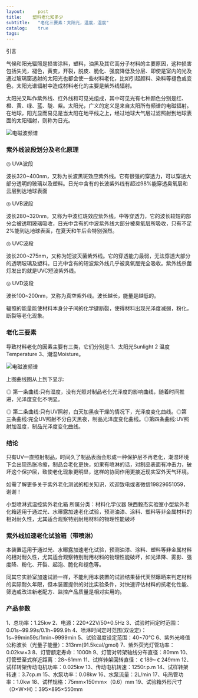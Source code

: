 ```yaml
---
layout:     post
title:    塑料老化知多少
subtitle:   "老化三要素：太阳光，温度，湿度"
catalog:    true
tags:
---
```


引言

气候和阳光辐照是损害涂料，塑料，油黑及其它高分子材料的主要原因，这种损害包括失光，褪色，黄变，开裂，脱皮、脆化、强度降低及分层、即使是室内的光及通过玻璃窗透射的太阳光也都会使一些材料老化，比如引起颜料、染料等褪色或变色。太阳光谱辐射中造成材料老化的主要是紫外线辐射。

太阳光又叫作紫外线、红外线和可见光组成，其中可见光有七种颜色分别是红、橙、黄、绿、蓝、靛、紫。太阳光，广义的定义是来自太阳所有频谱的电磁辐射。在地球，阳光显而易见是当太阳在地平线之上，经过地球大气层过滤照射到地球表面的太阳辐射，则称为日光。

![电磁波频谱](https://yizibi.github.io/img/posts/ijie/Shaanxiyijiediancibo.png)

### 紫外线波段划分及老化原理

◎ UVA波段

波长320~400nm，又称为长波黑斑效应紫外线。它有很强的穿透力，可以穿透大部分透明的玻璃以及塑料。日光中含有的长波紫外线有超过98%能穿透臭氧层和云层到达地球表面

◎ UVB波段

波长280~320nm，又称为中波红斑效应紫外线。中等穿透力，它的波长较短的部分会被透明玻璃吸收，日光中含有的中波紫外线大部分被臭氧层所吸收，只有不足2%能到达地球表面，在夏天和午后会特别强烈。

◎ UVC波段

波长200~275nm，又称为短波灭菌紫外线。它的穿透能力最弱，无法穿透大部分的透明玻璃及塑料。日光中含有的短波紫外线几乎被臭氧层完全吸收。紫外线杀菌灯发出的就是UVC短波紫外线。

◎ UVD波段

波长100~200nm，又称为真空紫外线。波长越长，能量是越低的。

辐照的能量能使材料本身分子间的化学键断裂，使得材料出现光泽度减弱，粉化，断裂等老化现象。

### 老化三要素

导致材料老化的因素主要有三类，它们分别是:1、太阳光Sunlight 2 温度Temperature 3、潮湿Moisture。

![电磁波频谱](https://yizibi.github.io/img/posts/ijie/Shaanxiyijielaohua.png)

上图曲线图从上到下显示:

◎ 第一条曲线:只有湿度，没有光照对制品老化光泽度的影响曲线，随着时间推进，光泽度变化不明显。

◎ 第二条曲线:只有UV照射，白天加黑夜干燥的情况下，光泽度变化曲线。◎第三条曲线:完全UV照射不分白天黑夜，制品光泽度变化曲线。◎第四条曲线:UV照射加湿度，制品光泽度变化曲线。

### 结论

只有UV一直照射制品，时间久了制品表面会形成一种保护层不再老化，潮湿环境下会出现热胀冷缩，制品会老化更快，如果有喷淋的话，对制品表面有冲击力，破坏这个保护层，致使老化现象更明显，这样的协同作用更接近现实室外天气环境。


如需了解更多关于紫外老化测试的相关知识，欢迎致电或者微信19829651059，谢谢！


小型喷淋式温控紫外老化箱
所属分类：材料化学仪器
陕西毅杰实验室小型紫外老化箱适用于通过光、水曝露加速老化试验，预测油漆、涂料、塑料等非金属材料的相对耐久性，尤其适合观察特别耐用材料的物理性能破坏


### 紫外线加速老化试验箱（带喷淋）

本装置适用于通过光、水曝露加速老化试验，预测油漆、涂料、塑料等非金属材料的相对耐久性，尤其适合观察特别耐用材料的物理性能破坏，如光泽降、雾影、强度降、粉化、开裂、起泡、脆化和褪色等。

同其它实验室加速试验一样，不能利用本装置的试验结果替代天然曝晒来判定材料的实际耐久年限，但本装置提供的对比实验条件，对快速评估材料的抗老化性能、筛选或改进新老配方、监控产品质量是相对实用的。

### 产品参数

1、总功率：1.25kw
2、电源：220±22V/50±0.5Hz
3、试验时间定时范围：0.01s~99.99s/0.1h~999.9h
4、喷淋时间定时范围(双设定)：1s~99min59s/1min~9999min
5、试验温度设定范围：40~70℃
6、紫外光峰值公称波长（光量子能量）：313nm(91.5kcal/gmol)
7、紫外荧光灯管功率：0.02kw×3
8、灯管额定寿命：1000h
9、灯管对转架轴线分布直径：80mm
10、灯管壁至式样近距离：28~61mm
11、试样转架回转直径：￠189~￠249mm
12、试样转架传动电机功率：0.025kw
13、传动电机转速：1250r.p.m
14、试样转架转速：3.7cp.m
15、水泵功率：0.08kw
16、水泵流量：2L/min 
17、电热管功率：1.0kw
18、试样规格：75mm×150mm×（0.6）mm
19、试验箱外形尺寸（D×W×H）：395×895×550mm
